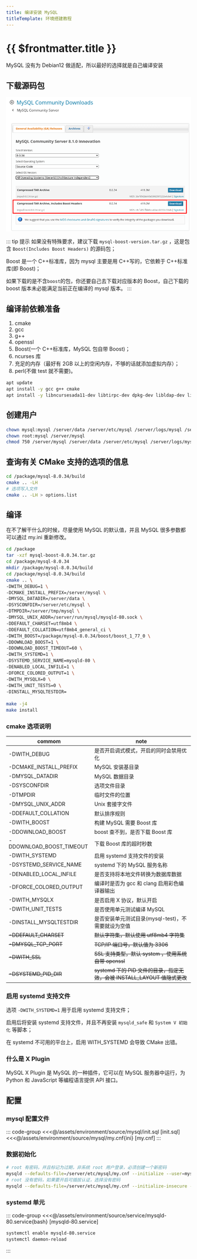```yaml
---
title: 编译安装 MySQL
titleTemplate: 环境搭建教程
---
```


# {{ $frontmatter.title }}

MySQL 没有为 Debian12 做适配，所以最好的选择就是自己编译安装

## 下载源码包

![Mysql 源码包](/assets/environment/images/01.png)

::: tip 提示
如果没有特殊要求，建议下载 `mysql-boost-version.tar.gz` ，这是包含 `Boost(Includes Boost Headers)` 的源码包；

Boost 是一个 C++标准库，因为 mysql 主要是用 C++写的，它依赖于 C++标准库(即 Boost)；

如果下载的是不含`boost`的包，你还要自己去下载对应版本的 Boost，自己下载的 boost 版本未必能满足当前正在编译的 mysql 版本。
:::

## 编译前依赖准备

1. cmake
2. gcc
3. g++
4. openssl
5. Boost(一个 C++标准库，MySQL 包自带 Boost)；
6. ncurses 库
7. 充足的内存（最好有 2GB 以上的空闲内存，不够的话就添加虚拟内存）；
8. perl(不做 test 就不需要)。

```bash
apt update
apt install -y gcc g++ cmake
apt install -y libncursesada11-dev libtirpc-dev dpkg-dev libldap-dev libsasl2-dev libbison-dev libudev-dev
```

## 创建用户

```bash
chown mysql:mysql /server/data /server/etc/mysql /server/logs/mysql /server/run/mysql /server/tmp/mysql
chown root:mysql /server/mysql
chmod 750 /server/mysql /server/data /server/etc/mysql /server/logs/mysql /server/run/mysql /server/tmp/mysql
```

## 查询有关 CMake 支持的选项的信息

```bash
cd /package/mysql-8.0.34/build
cmake .. -LH
# 选项写入文件
cmake .. -LH > options.list
```

## 编译

在不了解干什么的时候，尽量使用 MySQL 的默认值，并且 MySQL 很多参数都可以通过 my.ini 重新修改。

```bash
cd /package
tar -xzf mysql-boost-8.0.34.tar.gz
cd /package/mysql-8.0.34
mkdir /package/mysql-8.0.34/build
cd /package/mysql-8.0.34/build
cmake .. \
-DWITH_DEBUG=1 \
-DCMAKE_INSTALL_PREFIX=/server/mysql \
-DMYSQL_DATADIR=/server/data \
-DSYSCONFDIR=/server/etc/mysql \
-DTMPDIR=/server/tmp/mysql \
-DMYSQL_UNIX_ADDR=/server/run/mysql/mysqld-80.sock \
-DDEFAULT_CHARSET=utf8mb4 \
-DDEFAULT_COLLATION=utf8mb4_general_ci \
-DWITH_BOOST=/package/mysql-8.0.34/boost/boost_1_77_0 \
-DDOWNLOAD_BOOST=1 \
-DDOWNLOAD_BOOST_TIMEOUT=60 \
-DWITH_SYSTEMD=1 \
-DSYSTEMD_SERVICE_NAME=mysqld-80 \
-DENABLED_LOCAL_INFILE=1 \
-DFORCE_COLORED_OUTPUT=1 \
-DWITH_MYSQLX=0 \
-DWITH_UNIT_TESTS=0 \
-DINSTALL_MYSQLTESTDIR=

make -j4
make install
```

### cmake 选项说明

| commom                   | note                                                                      |
| ------------------------ | ------------------------------------------------------------------------- |
| -DWITH_DEBUG             | 是否开启调式模式，开启的同时会禁用优化                                    |
| -DCMAKE_INSTALL_PREFIX   | MySQL 安装基目录                                                          |
| -DMYSQL_DATADIR          | MySQL 数据目录                                                            |
| -DSYSCONFDIR             | 选项文件目录                                                              |
| -DTMPDIR                 | 临时文件的位置                                                            |
| -DMYSQL_UNIX_ADDR        | Unix 套接字文件                                                           |
| -DDEFAULT_COLLATION      | 默认排序规则                                                              |
| -DWITH_BOOST             | 构建 MySQL 需要 Boost 库                                                  |
| -DDOWNLOAD_BOOST         | boost 查不到，是否下载 Boost 库                                           |
| -DDOWNLOAD_BOOST_TIMEOUT | 下载 Boost 库的超时秒数                                                   |
| -DWITH_SYSTEMD           | 启用 systemd 支持文件的安装                                               |
| -DSYSTEMD_SERVICE_NAME   | systemd 下的 MySQL 服务名称                                               |
| -DENABLED_LOCAL_INFILE   | 是否支持将本地文件转换为数据库数据                                        |
| -DFORCE_COLORED_OUTPUT   | 编译时是否为 gcc 和 clang 启用彩色编译器输出                              |
| -DWITH_MYSQLX            | 是否启用 X 协议，默认开启                                                 |
| -DWITH_UNIT_TESTS        | 是否使用单元测试编译 MySQL                                                |
| -DINSTALL_MYSQLTESTDIR   | 是否安装单元测试目录(mysql-test)，不需要就设为空值                        |
| ~~-DDEFAULT_CHARSET~~    | ~~默认字符集，默认使用 utf8mb4 字符集~~                                   |
| ~~-DMYSQL_TCP_PORT~~     | ~~TCP/IP 端口号，默认值为 3306~~                                          |
| ~~-DWITH_SSL~~           | ~~SSL 支持类型，默认 system ，使用系统自带 openssl~~                      |
| ~~-DSYSTEMD_PID_DIR~~    | ~~systemd 下的 PID 文件的目录，指定无效，会被 INSTALL_LAYOUT 值隐式更改~~ |

### 启用 systemd 支持文件

选项 `-DWITH_SYSTEMD=1` 用于启用 systemd 支持文件；

启用后将安装 systemd 支持文件，并且不再安装 `mysqld_safe` 和 `System V 初始化` 等脚本；

在 systemd 不可用的平台上，启用 WITH_SYSTEMD 会导致 CMake 出错。

### 什么是 X Plugin

MySQL X Plugin 是 MySQL 的一种插件，它可以在 MySQL 服务器中运行，为 Python 和 JavaScript 等编程语言提供 API 接口。

## 配置

### mysql 配置文件

::: code-group
<<<@/assets/environment/source/mysql/init.sql [init.sql]
<<<@/assets/environment/source/mysql/my.cnf{ini} [my.cnf]
:::

### 数据初始化

```bash
# root 有密码，并且标记为过期，非系统 root 用户登录，必须创建一个新密码
mysqld --defaults-file=/server/etc/mysql/my.cnf --initialize --user=mysql
# root 没有密码，如果要开启可插拔认证，选择没有密码
mysqld --defaults-file=/server/etc/mysql/my.cnf --initialize-insecure --user=mysql
```

### systemd 单元

::: code-group
<<<@/assets/environment/source/service/mysqld-80.service{bash} [mysqld-80.service]

```bash [启用单元]
systemctl enable mysqld-80.service
systemctl daemon-reload
```

:::
